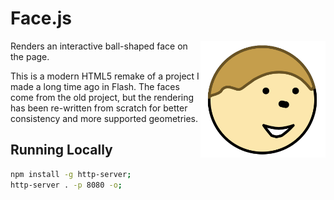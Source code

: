 # Face.js

<img src="screenshots/face.png" align="right" width="200" />

Renders an interactive ball-shaped face on the page.

This is a modern HTML5 remake of a project I made a long time ago in
Flash. The faces come from the old project, but the rendering has been
re-written from scratch for better consistency and more supported
geometries.

## Running Locally

```sh
npm install -g http-server;
http-server . -p 8080 -o;
```

